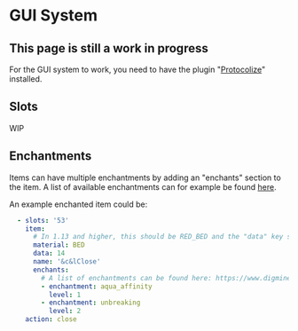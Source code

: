 # GUI System

## This page is still a work in progress

For the GUI system to work, you need to have the plugin
"[Protocolize](https://www.spigotmc.org/resources/protocolize-protocollib-for-bungeecord-waterfall-velocity.63778/)"
installed.

## Slots
WIP

## Enchantments
Items can have multiple enchantments by adding an "enchants" section to the item.
A list of available enchantments can for example be found [here](https://www.digminecraft.com/lists/enchantment_list_pc.php).

An example enchanted item could be:
```yaml
  - slots: '53'
    item:
      # In 1.13 and higher, this should be RED_BED and the "data" key should be removed.
      material: BED
      data: 14
      name: '&c&lClose'
      enchants:
        # A list of enchantments can be found here: https://www.digminecraft.com/lists/enchantment_list_pc.php
        - enchantment: aqua_affinity
          level: 1
        - enchantment: unbreaking
          level: 2
    action: close
```